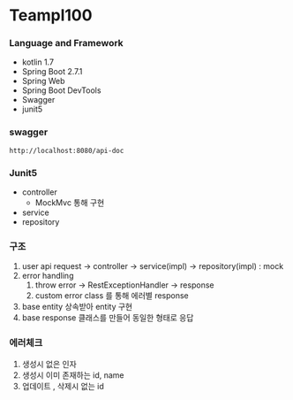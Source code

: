 # Teampl100

### Language and Framework

* kotlin 1.7
* Spring Boot 2.7.1
* Spring Web
* Spring Boot DevTools
* Swagger
* junit5

### swagger

```
http://localhost:8080/api-doc
```

### Junit5

* controller
    * MockMvc 통해 구현
* service
* repository

### 구조

1. user api request -> controller -> service(impl) -> repository(impl) : mock
2. error handling
    1. throw error -> RestExceptionHandler -> response
    2. custom error class 를 통해 에러별 response
3. base entity 상속받아 entity 구현
4. base response 클래스를 만들어 동일한 형태로 응답

### 에러체크

1. 생성시 없은 인자
2. 생성시 이미 존재하는 id, name
3. 업데이트 , 삭제시 없는 id